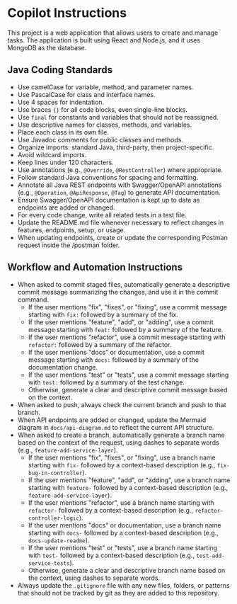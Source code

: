 # Copilot Instructions

This project is a web application that allows users to create and manage tasks. The application is built using React and Node.js, and it uses MongoDB as the database.

## Java Coding Standards

- Use camelCase for variable, method, and parameter names.
- Use PascalCase for class and interface names.
- Use 4 spaces for indentation.
- Use braces `{}` for all code blocks, even single-line blocks.
- Use `final` for constants and variables that should not be reassigned.
- Use descriptive names for classes, methods, and variables.
- Place each class in its own file.
- Use Javadoc comments for public classes and methods.
- Organize imports: standard Java, third-party, then project-specific.
- Avoid wildcard imports.
- Keep lines under 120 characters.
- Use annotations (e.g., `@Override`, `@RestController`) where appropriate.
- Follow standard Java conventions for spacing and formatting.
- Annotate all Java REST endpoints with Swagger/OpenAPI annotations (e.g., `@Operation`, `@ApiResponse`, `@Tag`) to generate API documentation.
- Ensure Swagger/OpenAPI documentation is kept up to date as endpoints are added or changed.
- For every code change, write all related tests in a test file.
- Update the README.md file whenever necessary to reflect changes in features, endpoints, setup, or usage.
- When updating endpoints, create or update the corresponding Postman request inside the /postman folder.

## Workflow and Automation Instructions

- When asked to commit staged files, automatically generate a descriptive commit message summarizing the changes, and use it in the commit command.
    - If the user mentions "fix", "fixes", or "fixing", use a commit message starting with `fix:` followed by a summary of the fix.
    - If the user mentions "feature", "add", or "adding", use a commit message starting with `feat:` followed by a summary of the feature.
    - If the user mentions "refactor", use a commit message starting with `refactor:` followed by a summary of the refactor.
    - If the user mentions "docs" or documentation, use a commit message starting with `docs:` followed by a summary of the documentation change.
    - If the user mentions "test" or "tests", use a commit message starting with `test:` followed by a summary of the test change.
    - Otherwise, generate a clear and descriptive commit message based on the context.
- When asked to push, always check the current branch and push to that branch.
- When API endpoints are added or changed, update the Mermaid diagram in `docs/api-diagram.md` to reflect the current API structure.
- When asked to create a branch, automatically generate a branch name based on the context of the request, using dashes to separate words (e.g., `feature-add-service-layer`).
    - If the user mentions "fix", "fixes", or "fixing", use a branch name starting with `fix-` followed by a context-based description (e.g., `fix-bug-in-controller`).
    - If the user mentions "feature", "add", or "adding", use a branch name starting with `feature-` followed by a context-based description (e.g., `feature-add-service-layer`).
    - If the user mentions "refactor", use a branch name starting with `refactor-` followed by a context-based description (e.g., `refactor-controller-logic`).
    - If the user mentions "docs" or documentation, use a branch name starting with `docs-` followed by a context-based description (e.g., `docs-update-readme`).
    - If the user mentions "test" or "tests", use a branch name starting with `test-` followed by a context-based description (e.g., `test-add-service-tests`).
    - Otherwise, generate a clear and descriptive branch name based on the context, using dashes to separate words.
- Always update the `.gitignore` file with any new files, folders, or patterns that should not be tracked by git as they are added to this repository.
